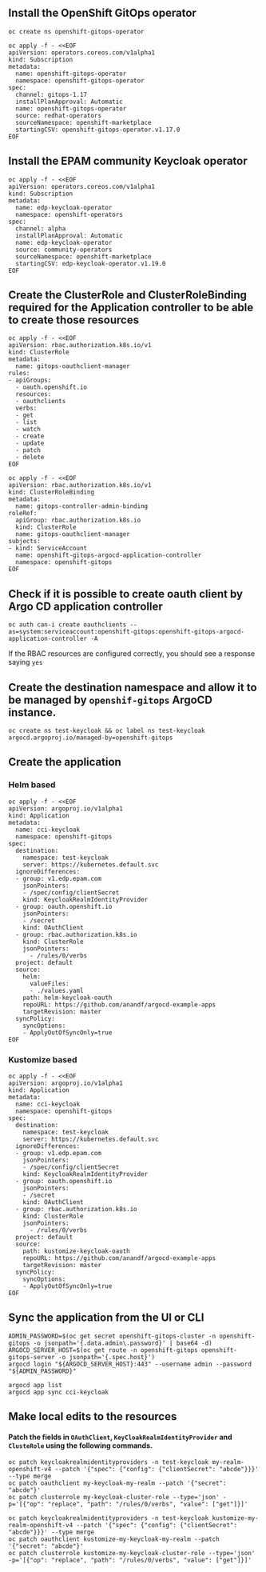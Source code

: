 ## Install the OpenShift GitOps operator

```shell
oc create ns openshift-gitops-operator 
```
```shell
oc apply -f - <<EOF
apiVersion: operators.coreos.com/v1alpha1
kind: Subscription
metadata:
  name: openshift-gitops-operator
  namespace: openshift-gitops-operator
spec:
  channel: gitops-1.17
  installPlanApproval: Automatic
  name: openshift-gitops-operator
  source: redhat-operators
  sourceNamespace: openshift-marketplace
  startingCSV: openshift-gitops-operator.v1.17.0
EOF
```

## Install the EPAM community Keycloak operator

```shell
oc apply -f - <<EOF
apiVersion: operators.coreos.com/v1alpha1
kind: Subscription
metadata:
  name: edp-keycloak-operator
  namespace: openshift-operators
spec:
  channel: alpha
  installPlanApproval: Automatic
  name: edp-keycloak-operator
  source: community-operators
  sourceNamespace: openshift-marketplace
  startingCSV: edp-keycloak-operator.v1.19.0
EOF
```

## Create the ClusterRole and ClusterRoleBinding required for the Application controller to be able to create those resources

```shell
oc apply -f - <<EOF
apiVersion: rbac.authorization.k8s.io/v1
kind: ClusterRole
metadata:
  name: gitops-oauthclient-manager
rules:
- apiGroups:
  - oauth.openshift.io
  resources:
  - oauthclients
  verbs:
  - get
  - list
  - watch
  - create
  - update
  - patch
  - delete
EOF
```

```shell
oc apply -f - <<EOF
apiVersion: rbac.authorization.k8s.io/v1
kind: ClusterRoleBinding
metadata:
  name: gitops-controller-admin-binding
roleRef:
  apiGroup: rbac.authorization.k8s.io
  kind: ClusterRole
  name: gitops-oauthclient-manager
subjects:
- kind: ServiceAccount
  name: openshift-gitops-argocd-application-controller
  namespace: openshift-gitops
EOF
```

## Check if it is possible to create oauth client by Argo CD application controller
```shell
oc auth can-i create oauthclients --as=system:serviceaccount:openshift-gitops:openshift-gitops-argocd-application-controller -A
```
If the RBAC resources are configured correctly, you should see a response saying `yes`

## Create the destination namespace and allow it to be managed by `openshif-gitops` ArgoCD instance.
```shell
oc create ns test-keycloak && oc label ns test-keycloak argocd.argoproj.io/managed-by=openshift-gitops
```

## Create the application

### Helm based

```shell
oc apply -f - <<EOF
apiVersion: argoproj.io/v1alpha1
kind: Application
metadata:
  name: cci-keycloak
  namespace: openshift-gitops
spec:
  destination:
    namespace: test-keycloak
    server: https://kubernetes.default.svc
  ignoreDifferences:
  - group: v1.edp.epam.com
    jsonPointers:
    - /spec/config/clientSecret
    kind: KeycloakRealmIdentityProvider
  - group: oauth.openshift.io
    jsonPointers:
    - /secret
    kind: OAuthClient
  - group: rbac.authorization.k8s.io
    kind: ClusterRole
    jsonPointers:
      - /rules/0/verbs
  project: default
  source:
    helm:
      valueFiles:
      - ./values.yaml
    path: helm-keycloak-oauth
    repoURL: https://github.com/anandf/argocd-example-apps
    targetRevision: master
  syncPolicy:
    syncOptions:
    - ApplyOutOfSyncOnly=true
EOF
```
### Kustomize based
```shell
oc apply -f - <<EOF
apiVersion: argoproj.io/v1alpha1
kind: Application
metadata:
  name: cci-keycloak
  namespace: openshift-gitops
spec:
  destination:
    namespace: test-keycloak
    server: https://kubernetes.default.svc
  ignoreDifferences:
  - group: v1.edp.epam.com
    jsonPointers:
    - /spec/config/clientSecret
    kind: KeycloakRealmIdentityProvider
  - group: oauth.openshift.io
    jsonPointers:
    - /secret
    kind: OAuthClient
  - group: rbac.authorization.k8s.io
    kind: ClusterRole
    jsonPointers:
      - /rules/0/verbs
  project: default
  source:
    path: kustomize-keycloak-oauth
    repoURL: https://github.com/anandf/argocd-example-apps
    targetRevision: master
  syncPolicy:
    syncOptions:
    - ApplyOutOfSyncOnly=true
EOF
```

## Sync the application from the UI or CLI

```shell
ADMIN_PASSWORD=$(oc get secret openshift-gitops-cluster -n openshift-gitops -o jsonpath='{.data.admin\.password}' | base64 -d)
ARGOCD_SERVER_HOST=$(oc get route -n openshift-gitops openshift-gitops-server -o jsonpath='{.spec.host}')
argocd login "${ARGOCD_SERVER_HOST}:443" --username admin --password "${ADMIN_PASSWORD}"
```

```shell
argocd app list
argocd app sync cci-keycloak
```

## Make local edits to the resources

#### Patch the fields in `OAuthClient`, `KeyCloakRealmIdentityProvider` and `ClusteRole` using the following commands.
```shell
oc patch keycloakrealmidentityproviders -n test-keycloak my-realm-openshift-v4 --patch '{"spec": {"config": {"clientSecret": "abcde"}}}' --type merge
oc patch oauthclient my-keycloak-my-realm --patch '{"secret": "abcde"}'
oc patch clusterrole my-keycloak-cluster-role --type='json' -p='[{"op": "replace", "path": "/rules/0/verbs", "value": ["get"]}]'
```
```shell
oc patch keycloakrealmidentityproviders -n test-keycloak kustomize-my-realm-openshift-v4 --patch '{"spec": {"config": {"clientSecret": "abcde"}}}' --type merge
oc patch oauthclient kustomize-my-keycloak-my-realm --patch '{"secret": "abcde"}'
oc patch clusterrole kustomize-my-keycloak-cluster-role --type='json' -p='[{"op": "replace", "path": "/rules/0/verbs", "value": ["get"]}]'
```